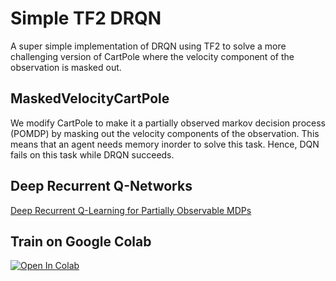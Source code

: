 # Simple TF2 DRQN
A super simple implementation of DRQN using TF2 to solve a more challenging version of CartPole where the velocity component of the observation is masked out.

## MaskedVelocityCartPole
We modify CartPole to make it a partially observed markov decision process (POMDP) by masking out the velocity components of the observation. This means that an agent needs memory inorder to solve this task. Hence, DQN fails on this task while DRQN succeeds.

## Deep Recurrent Q-Networks
[Deep Recurrent Q-Learning for Partially Observable MDPs](https://arxiv.org/pdf/1507.06527.pdf)

## Train on Google Colab
[![Open In Colab](https://colab.research.google.com/assets/colab-badge.svg)](https://colab.research.google.com/github/jcformanek/Simple-TF2-DRQN/tf2_drqn.ipynb)
